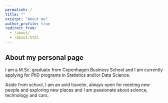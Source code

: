 ```yaml
---
permalink: /
title: ""
excerpt: "About me"
author_profile: true
redirect_from: 
  - /about/
  - /about.html
---
```



About my personal page
------
I am a M.Sc. graduate from Copenhagen Business School and I am currently applying for PhD programs in Statistics and/or Data Science. 

Aside from school, I am an avid traveler, always open for meeting new people and exploring new places and I am passionate about science, technology and cars.


